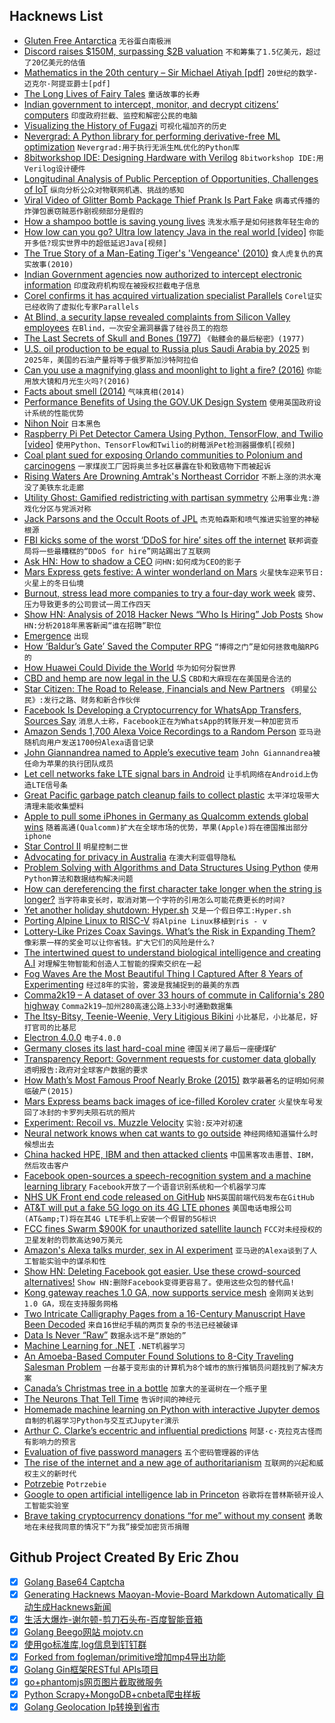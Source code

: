 ## Hacknews List


- [Gluten Free Antarctica](https://idlewords.com/2018/12/gluten_free_antarctica.htm)  `无谷蛋白南极洲`
- [Discord raises $150M, surpassing $2B valuation](https://techcrunch.com/2018/12/21/gaming-chat-startup-discord-raises-150m-surpassing-2b-valuation/)  `不和筹集了1.5亿美元，超过了20亿美元的估值`
- [Mathematics in the 20th century – Sir Michael Atiyah [pdf]](http://www.math.tamu.edu/~rojas/atiyah20thcentury.pdf)  `20世纪的数学-迈克尔·阿提亚爵士[pdf]`
- [The Long Lives of Fairy Tales](https://www.cell.com/current-biology/fulltext/S0960-9822(16)30124-5)  `童话故事的长寿`
- [Indian government to intercept, monitor, and decrypt citizens’ computers](https://venturebeat.com/2018/12/21/indian-government-to-intercept-monitor-and-decrypt-citizens-computers/)  `印度政府拦截、监控和解密公民的电脑`
- [Visualizing the History of Fugazi](https://www.carniklirs.com/project/fugazi)  `可视化福加齐的历史`
- [Nevergrad: A Python library for performing derivative-free ML optimization](https://code.fb.com/ai-research/nevergrad/)  `Nevergrad:用于执行无派生ML优化的Python库`
- [8bitworkshop IDE: Designing Hardware with Verilog](http://8bitworkshop.com/blog/release/2018/12/15/verilog-programming.html)  `8bitworkshop IDE:用Verilog设计硬件`
- [Longitudinal Analysis of Public Perception of Opportunities, Challenges of IoT](https://journals.plos.org/plosone/article?id=10.1371/journal.pone.0209472)  `纵向分析公众对物联网机遇、挑战的感知`
- [Viral Video of Glitter Bomb Package Thief Prank Is Part Fake](https://gizmodo.com/viral-video-of-glitter-bomb-for-package-thieves-exposed-1831254130)  `病毒式传播的炸弹包裹窃贼恶作剧视频部分是假的`
- [How a shampoo bottle is saving young lives](http:////www.economist.com/science-and-technology/2018/09/06/how-a-shampoo-bottle-is-saving-young-lives)  `洗发水瓶子是如何拯救年轻生命的`
- [How low can you go? Ultra low latency Java in the real world [video]](https://www.youtube.com/watch?v=BD9cRbxWQx8)  `你能开多低?现实世界中的超低延迟Java[视频]`
- [The True Story of a Man-Eating Tiger&#39;s &#39;Vengeance&#39; (2010)](https://www.npr.org/templates/story/story.php?storyId=129551459)  `食人虎复仇的真实故事(2010)`
- [Indian Government agencies now authorized to intercept electronic information](https://www.ndtv.com/india-news/ministry-of-home-affairs-order-investigative-agencies-can-now-snoop-on-any-computer-centre-clears-ne-1965954)  `印度政府机构现在被授权拦截电子信息`
- [Corel confirms it has acquired virtualization specialist Parallels](https://techcrunch.com/2018/12/20/corel-confirms-acquisition-of-parallels/)  `Corel证实已经收购了虚拟化专家Parallels`
- [At Blind, a security lapse revealed complaints from Silicon Valley employees](https://techcrunch.com/2018/12/20/blind-anonymous-app-data-exposure/)  `在Blind，一次安全漏洞暴露了硅谷员工的抱怨`
- [The Last Secrets of Skull and Bones (1977)](http://reprints.longform.org/skull-and-bones-yale)  `《骷髅会的最后秘密》(1977)`
- [U.S. oil production to be equal to Russia plus Saudi Arabia by 2025](https://www.reuters.com/article/us-usa-iea-idUSKCN1OK0SJ)  `到2025年，美国的石油产量将等于俄罗斯加沙特阿拉伯`
- [Can you use a magnifying glass and moonlight to light a fire? (2016)](https://what-if.xkcd.com/145/)  `你能用放大镜和月光生火吗?(2016)`
- [Facts about smell (2014)](http://alicebartlett.co.uk/blog/five-facts-about-smell)  `气味真相(2014)`
- [Performance Benefits of Using the GOV.UK Design System](https://gdstechnology.blog.gov.uk/2018/12/21/the-benefits-of-migrating-gov-uk-pays-codebase-to-the-gov-uk-design-system/)  `使用英国政府设计系统的性能优势`
- [Nihon Noir](https://tomblachford.com/project/nihon-noir/)  `日本黑色`
- [Raspberry Pi Pet Detector Camera Using Python, TensorFlow, and Twilio [video]](https://www.youtube.com/watch?v=gGqVNuYol6o)  `使用Python、TensorFlow和Twilio的树莓派Pet检测器摄像机[视频]`
- [Coal plant sued for exposing Orlando communities to Polonium and carcinogens](https://www.orlandosentinel.com/news/os-ne-ouc-coal-class-action-suit-20181218-story.html)  `一家煤炭工厂因将奥兰多社区暴露在钋和致癌物下而被起诉`
- [Rising Waters Are Drowning Amtrak&#39;s Northeast Corridor](https://www.bloomberg.com/graphics/2018-amtrak-sea-level/)  `不断上涨的洪水淹没了美铁东北走廊`
- [Utility Ghost: Gamified redistricting with partisan symmetry](https://arxiv.org/abs/1812.07377)  `公用事业鬼:游戏化分区与党派对称`
- [Jack Parsons and the Occult Roots of JPL](http://www.spacesafetymagazine.com/aerospace-engineering/rocketry/jack-parsons-occult-roots-jpl/)  `杰克帕森斯和喷气推进实验室的神秘根源`
- [FBI kicks some of the worst ‘DDoS for hire’ sites off the internet](https://techcrunch.com/2018/12/20/fbi-ddos-booter-sites-offline/)  `联邦调查局将一些最糟糕的“DDoS for hire”网站踢出了互联网`
- [Ask HN: How to shadow a CEO](item?id=18733535)  `问HN:如何成为CEO的影子`
- [Mars Express gets festive: A winter wonderland on Mars](http://www.esa.int/Our_Activities/Space_Science/Mars_Express/Mars_Express_gets_festive_A_winter_wonderland_on_Mars)  `火星快车迎来节日:火星上的冬日仙境`
- [Burnout, stress lead more companies to try a four-day work week](https://www.reuters.com/article/us-world-work-fourdayweek/burnout-stress-lead-more-companies-to-try-a-four-day-work-week-idUSKBN1OG0GY)  `疲劳、压力导致更多的公司尝试一周工作四天`
- [Show HN: Analysis of 2018 Hacker News “Who Is Hiring” Job Posts](https://letstalkalgorithms.com/analysis-of-2018-hacker-news-who-is-hiring-job-posts/)  `Show HN:分析2018年黑客新闻“谁在招聘”职位`
- [Emergence](http://emergence.maxcooper.net)  `出现`
- [How ‘Baldur’s Gate’ Saved the Computer RPG](https://www.theringer.com/2018/12/21/18150363/baldurs-gate-bioware-1998-video-games)  `“博得之门”是如何拯救电脑RPG的`
- [How Huawei Could Divide the World](https://www.bloomberg.com/news/articles/2018-12-20/how-huawei-could-divide-the-world)  `华为如何分裂世界`
- [CBD and hemp are now legal in the U.S](https://www.fda.gov/NewsEvents/Newsroom/PressAnnouncements/ucm628988.htm)  `CBD和大麻现在在美国是合法的`
- [Star Citizen: The Road to Release, Financials and New Partners](https://cloudimperiumgames.com/blog/letter-from-the-chairman/investment-news)  `《明星公民》:发行之路、财务和新合作伙伴`
- [Facebook Is Developing a Cryptocurrency for WhatsApp Transfers, Sources Say](https://www.bloomberg.com/news/articles/2018-12-21/facebook-is-said-to-develop-stablecoin-for-whatsapp-transfers)  `消息人士称，Facebook正在为WhatsApp的转账开发一种加密货币`
- [Amazon Sends 1,700 Alexa Voice Recordings to a Random Person](https://threatpost.com/amazon-1700-alexa-voice-recordings/140201/)  `亚马逊随机向用户发送1700份Alexa语音记录`
- [John Giannandrea named to Apple’s executive team](https://www.apple.com/newsroom/2018/12/john-giannandrea-named-to-apples-executive-team/)  `John Giannandrea被任命为苹果的执行团队成员`
- [Let cell networks fake LTE signal bars in Android](https://android.googlesource.com/platform/frameworks/base/&#43;/dad385ae29e13a04500fd698e585f933cd352e53)  `让手机网络在Android上伪造LTE信号条`
- [Great Pacific garbage patch cleanup fails to collect plastic](https://www.theguardian.com/environment/2018/dec/20/great-pacific-garbage-patch-20m-cleanup-fails-to-collect-plastic)  `太平洋垃圾带大清理未能收集塑料`
- [Apple to pull some iPhones in Germany as Qualcomm extends global wins](https://www.reuters.com/article/us-apple-qualcomm-court/german-court-rules-apple-infringed-qualcomm-patent-idUSKCN1OJ1RJ)  `随着高通(Qualcomm)扩大在全球市场的优势，苹果(Apple)将在德国推出部分iphone`
- [Star Control II](https://www.filfre.net/2018/12/star-control-ii/)  `明星控制二世`
- [Advocating for privacy in Australia](https://fastmail.blog/2018/12/21/advocating-for-privacy-aabill-australia/)  `在澳大利亚倡导隐私`
- [Problem Solving with Algorithms and Data Structures Using Python](http://interactivepython.org/runestone/static/pythonds/index.html)  `使用Python算法和数据结构解决问题`
- [How can dereferencing the first character take longer when the string is longer?](https://blogs.msdn.microsoft.com/oldnewthing/20181205-00/?p=100405)  `当字符串变长时，取消对第一个字符的引用怎么可能花费更长的时间?`
- [Yet another holiday shutdown: Hyper.sh](https://hyper.sh/)  `又是一个假日停工:Hyper.sh`
- [Porting Alpine Linux to RISC-V](https://drewdevault.com/2018/12/20/Porting-Alpine-Linux-to-RISC-V.html)  `将Alpine Linux移植到ris - v`
- [Lottery-Like Prizes Coax Savings. What’s the Risk in Expanding Them?](https://www.nytimes.com/2018/12/21/business/lotteries-savings-accounts.html)  `像彩票一样的奖金可以让你省钱。扩大它们的风险是什么?`
- [The intertwined quest to understand biological intelligence and creating A.I](https://hai.stanford.edu/news/the_intertwined_quest_for_understanding_biological_intelligence_and_creating_artificial_intelligence/)  `对理解生物智能和创造人工智能的探索交织在一起`
- [Fog Waves Are the Most Beautiful Thing I Captured After 8 Years of Experimenting](https://www.boredpanda.com/fog-waves/)  `经过8年的实验，雾波是我捕捉到的最美的东西`
- [Comma2k19 – A dataset of over 33 hours of commute in California&#39;s 280 highway](https://github.com/commaai/comma2k19)  `Comma2k19—加州280高速公路上33小时通勤数据集`
- [The Itsy-Bitsy, Teenie-Weenie, Very Litigious Bikini](https://www.nytimes.com/2018/12/20/business/kiini-bikini-lawsuit-ipek-irgit-solange-ferrarini.html)  `小比基尼，小比基尼，好打官司的比基尼`
- [Electron 4.0.0](https://electronjs.org/blog/electron-4-0)  `电子4.0.0`
- [Germany closes its last hard-coal mine](https://www.bloomberg.com/news/articles/2018-11-30/germany-closes-last-coal-mine-despite-decades-of-supplies-needed)  `德国关闭了最后一座硬煤矿`
- [Transparency Report: Government requests for customer data globally](https://www.apple.com/legal/transparency/)  `透明报告:政府对全球客户数据的要求`
- [How Math’s Most Famous Proof Nearly Broke (2015)](http://nautil.us/issue/67/reboot/how-maths-most-famous-proof-nearly-broke-rp)  `数学最著名的证明如何濒临破产(2015)`
- [Mars Express beams back images of ice-filled Korolev crater](https://www.theguardian.com/science/2018/dec/21/mars-express-beams-back-images-of-ice-filled-korolev-crater)  `火星快车号发回了冰封的卡罗列夫陨石坑的照片`
- [Experiment: Recoil vs. Muzzle Velocity](https://blog.ammolytics.com/2018-12-12/experiment-recoil-vs-muzzle-velocity.html)  `实验:反冲对初速`
- [Neural network knows when cat wants to go outside](https://hackaday.com/2018/12/21/neural-network-knows-when-cat-wants-to-go-outside/)  `神经网络知道猫什么时候想出去`
- [China hacked HPE, IBM and then attacked clients](https://www.reuters.com/article/us-china-cyber-hpe-ibm-exclusive-idUSKCN1OJ2OY)  `中国黑客攻击惠普、IBM，然后攻击客户`
- [Facebook open-sources a speech-recognition system and a machine learning library](https://code.fb.com/ai-research/wav2letter/)  `Facebook开放了一个语音识别系统和一个机器学习库`
- [NHS UK Front end code released on GitHub](https://github.com/nhsuk/nhsuk-frontend)  `NHS英国前端代码发布在GitHub`
- [AT&amp;T will put a fake 5G logo on its 4G LTE phones](https://www.fiercewireless.com/5g/at-t-to-begin-upgrading-existing-lte-phones-to-5g-e)  `美国电话电报公司(AT&amp;T)将在其4G LTE手机上安装一个假冒的5G标识`
- [FCC fines Swarm $900K for unauthorized satellite launch](https://reuters.com/article/amp/idUSKCN1OJ2WT)  `FCC对未经授权的卫星发射的罚款高达90万美元`
- [Amazon&#39;s Alexa talks murder, sex in AI experiment](https://www.reuters.com/article/us-amazon-com-alexa-insight/kill-your-foster-parents-amazons-alexa-talks-murder-sex-in-ai-experiment-idUSKCN1OK1AJ)  `亚马逊的Alexa谈到了人工智能实验中的谋杀和性`
- [Show HN: Deleting Facebook got easier. Use these crowd-sourced alternatives!](https://deletefacebook.wiki)  `Show HN:删除Facebook变得更容易了。使用这些众包的替代品!`
- [Kong gateway reaches 1.0 GA, now supports service mesh](https://konghq.com/blog/kong-1-0-ga/)  `金刚网关达到1.0 GA，现在支持服务网格`
- [Two Intricate Calligraphy Pages from a 16-Century Manuscript Have Been Decoded](http://blogs.getty.edu/iris/calligraphy-decoded/)  `来自16世纪手稿的两页复杂的书法已经被破译`
- [Data Is Never “Raw”](https://www.thenewatlantis.com/publications/why-data-is-never-raw)  `数据永远不是“原始的”`
- [Machine Learning for .NET](https://github.com/dotnet/machinelearning/blob/master/README.md)  `.NET机器学习`
- [An Amoeba-Based Computer Found Solutions to 8-City Traveling Salesman Problem](https://motherboard.vice.com/en_us/article/gy7994/an-amoeba-based-computer-calculated-approximate-solutions-to-a-very-hard-math-problem)  `一台基于变形虫的计算机为8个城市的旅行推销员问题找到了解决方案`
- [Canada’s Christmas tree in a bottle](http://www.bbc.com/travel/story/20181219-canadas-christmas-tree-in-a-bottle)  `加拿大的圣诞树在一个瓶子里`
- [The Neurons That Tell Time](https://www.newyorker.com/science/elements/the-neurons-that-tell-time)  `告诉时间的神经元`
- [Homemade machine learning on Python with interactive Jupyter demos](https://github.com/trekhleb/homemade-machine-learning)  `自制的机器学习Python与交互式Jupyter演示`
- [Arthur C. Clarke’s eccentric and influential predictions](https://rossdawson.com/futurist/best-futurists-ever/arthur-c-clarke/)  `阿瑟·c·克拉克古怪而有影响力的预言`
- [Evaluation of five password managers](https://medium.com/@QuantopianCyber/head-to-head-evaluation-of-five-password-managers-8faa4851c767)  `五个密码管理器的评估`
- [The rise of the internet and a new age of authoritarianism](https://harpers.org/archive/2019/01/machine-politics-facebook-political-polarization/)  `互联网的兴起和威权主义的新时代`
- [Potrzebie](https://en.wikipedia.org/wiki/Potrzebie)  `Potrzebie`
- [Google to open artificial intelligence lab in Princeton](https://www.princeton.edu/news/2018/12/18/google-open-artificial-intelligence-lab-princeton-and-collaborate-university)  `谷歌将在普林斯顿开设人工智能实验室`
- [Brave taking cryptocurrency donations “for me” without my consent](https://twitter.com/tomscott/status/1076160882873380870)  `勇敢地在未经我同意的情况下“为我”接受加密货币捐赠`

## Github Project Created By Eric Zhou

- [x] [Golang Base64 Captcha](https://github.com/mojocn/base64Captcha)
- [x] [Generating Hacknews Maoyan-Movie-Board Markdown Automatically 自动生成Hacknews新闻](https://github.com/dejavuzhou/md-genie)
- [x] [生活大爆炸-谢尔顿-剪刀石头布-百度智能音箱](https://github.com/mojocn/dueros-bang-game)
- [x] [Golang Beego网站 mojotv.cn](https://github.com/mojocn/www.mojotv.cn)
- [x] [使用go标准库,log信息到钉钉群](https://github.com/mojocn/dooger)
- [x] [Forked from fogleman/primitive增加mp4导出功能](https://github.com/mojocn/primitive)
- [x] [Golang Gin框架RESTful APIs项目](https://github.com/JJJJJJJerk/ezier-golang-web-api-framework)
- [x] [go+phantomjs网页图片截取微服务](https://github.com/mojocn/screen_shot)
- [x] [Python Scrapy+MongoDB+cnbeta爬虫样板](https://github.com/mojocn/scrapy_mongodb_boilerplate_cnbeta)
- [x] [Golang Geolocation Ip转换到省市](https://github.com/mojocn/ip2location)